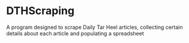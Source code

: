 # DTHScraping
 A program designed to scrape Daily Tar Heel articles, collecting certain details about each article and populating a spreadsheet
